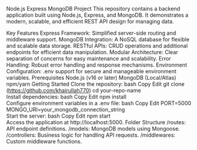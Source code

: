 Node.js Express MongoDB Project
This repository contains a backend application built using Node.js, Express, and MongoDB. It demonstrates a modern, scalable, and efficient REST API design for managing data.

Key Features
Express Framework: Simplified server-side routing and middleware support.
MongoDB Integration: A NoSQL database for flexible and scalable data storage.
RESTful APIs: CRUD operations and additional endpoints for efficient data manipulation.
Modular Architecture: Clear separation of concerns for easy maintenance and scalability.
Error Handling: Robust error handling and response mechanisms.
Environment Configuration: .env support for secure and manageable environment variables.
Prerequisites
Node.js (v16 or later)
MongoDB (Local/Atlas)
npm/yarn
Getting Started
Clone the repository:
bash
Copy
Edit
git clone (https://github.com/khairullah770) 
cd your-repo-name  
Install dependencies:
bash
Copy
Edit
npm install  
Configure environment variables in a .env file:
bash
Copy
Edit
PORT=5000  
MONGO_URI=your_mongodb_connection_string  
Start the server:
bash
Copy
Edit
npm start  
Access the application at http://localhost:5000.
Folder Structure
/routes: API endpoint definitions.
/models: MongoDB models using Mongoose.
/controllers: Business logic for handling API requests.
/middlewares: Custom middleware functions.
